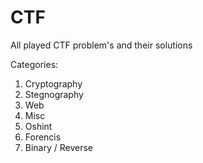 # CTF
All played CTF problem's and their solutions

Categories:
1. Cryptography
2. Stegnography
3. Web
4. Misc
5. Oshint
6. Forencis
7. Binary / Reverse
